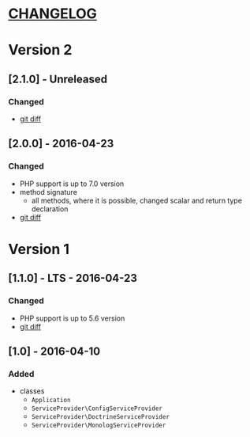 [CHANGELOG](http://keepachangelog.com)
======================================

# Version 2

## [2.1.0] - Unreleased
### Changed
- [git diff](/../../compare/2.0.0...2.x)

## [2.0.0] - 2016-04-23
### Changed
- PHP support is up to 7.0 version
- method signature
  - all methods, where it is possible, changed scalar and return type declaration
- [git diff](/../../compare/1.1.0...2.0.0)

# Version 1

## [1.1.0] - LTS - 2016-04-23
### Changed
- PHP support is up to 5.6 version
- [git diff](/../../compare/1.0...1.1.0)

## [1.0] - 2016-04-10
### Added
- classes
  - `Application`
  - `ServiceProvider\ConfigServiceProvider`
  - `ServiceProvider\DoctrineServiceProvider`
  - `ServiceProvider\MonologServiceProvider`
